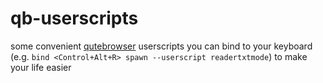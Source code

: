 # qb-userscripts
some convenient [qutebrowser](https://qutebrowser.org) userscripts you can bind to your keyboard (e.g. `bind <Control+Alt+R> spawn --userscript readertxtmode`) to make your life easier


